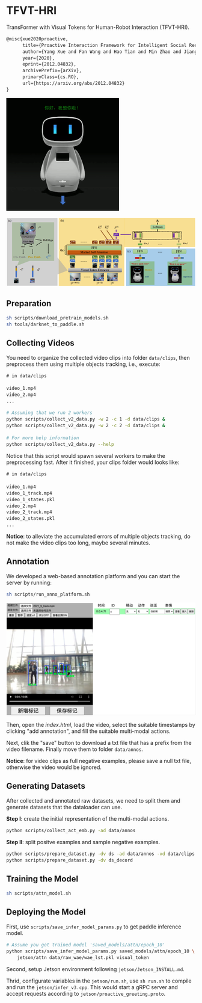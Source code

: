 # TFVT-HRI

TransFormer with Visual Tokens for Human-Robot Interaction (TFVT-HRI).

```txt
@misc{xue2020proactive,
      title={Proactive Interaction Framework for Intelligent Social Receptionist Robots},
      author={Yang Xue and Fan Wang and Hao Tian and Min Zhao and Jiangyong Li and Haiqing Pan and Yueqiang Dong},
      year={2020},
      eprint={2012.04832},
      archivePrefix={arXiv},
      primaryClass={cs.RO},
      url={https://arxiv.org/abs/2012.04832}
}
```

![avatar](./data/doc_imgs/hi.gif)

![arch](./data/doc_imgs/arch.png)

## Preparation

```sh
sh scripts/download_pretrain_models.sh
sh tools/darknet_to_paddle.sh
```

## Collecting Videos

You need to organize the collected video clips into folder `data/clips`, then preprocess them using multiple objects tracking, i.e., execute:

```txt
# in data/clips

video_1.mp4
video_2.mp4
...
```

```sh
# Assuming that we run 2 workers
python scripts/collect_v2_data.py -w 2 -c 1 -d data/clips &
python scripts/collect_v2_data.py -w 2 -c 2 -d data/clips &

# For more help information
python scripts/collect_v2_data.py --help
```

Notice that this script would spawn several workers to make the preprocessing fast. After it finished, your clips folder would looks like:

```txt
# in data/clips

video_1.mp4
video_1_track.mp4
video_1_states.pkl
video_2.mp4
video_2_track.mp4
video_2_states.pkl
...
```

**Notice**: to alleviate the accumulated errors of multiple objects tracking, do not make the video clips too long, maybe several minutes.

## Annotation

We developed a web-based annotation platform and you can start the server by running:

```sh
sh scripts/run_anno_platform.sh
```

![annotation platform](./data/doc_imgs/anno_platform.png)

Then, open the *index.html*, load the video, select the suitable timestamps by clicking "add annotation", and fill the suitable multi-modal actions.

Next, clik the "save" button to download a txt file that has a prefix from the video filename. Finally move them to folder `data/annos`.

**Notice**: for video clips as full negative examples, please save a null txt file, otherwise the video would be ignored.

## Generating Datasets

After collected and annotated raw datasets, we need to split them and generate datasets that the dataloader can use.

**Step I**: create the initial representation of the multi-modal actions.

```sh
python scripts/collect_act_emb.py -ad data/annos
```

**Step II**: split positve examples and sample negative examples.

```sh
python scripts/prepare_dataset.py -dv ds -ad data/annos -vd data/clips
python scripts/prepare_dataset.py -dv ds_decord
```

## Training the Model

```sh
sh scripts/attn_model.sh
```

## Deploying the Model

First, use `scripts/save_infer_model_params.py` to get paddle inference model.

```sh
# Assume you got trained model 'saved_models/attn/epoch_10'
python scripts/save_infer_model_params.py saved_models/attn/epoch_10 \
    jetson/attn data/raw_wae/wae_lst.pkl visual_token
```

Second, setup Jetson environment following `jetson/Jetson_INSTALL.md`.

Thrid, configurate variables in the `jetson/run.sh`, use `sh run.sh` to compile and run the `jetson/infer_v3.cpp`. This would start a gRPC server and accept requests according to `jetson/proactive_greeting.proto`.
